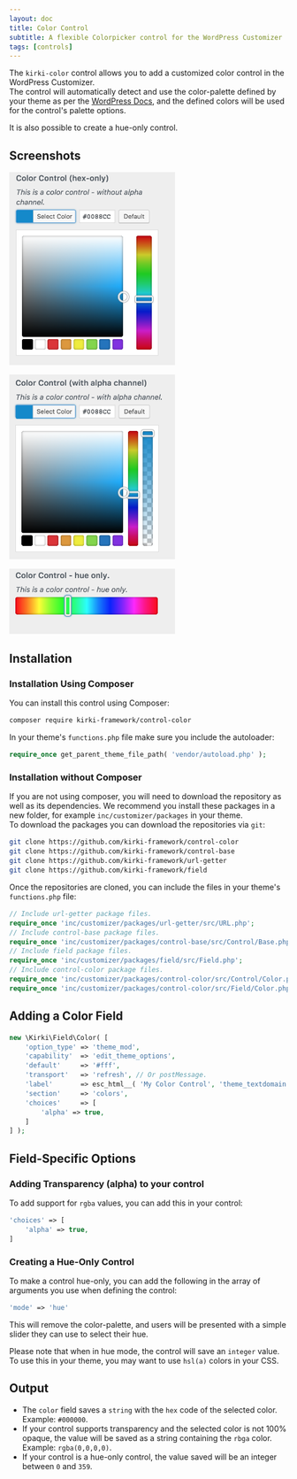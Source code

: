 ```yaml
---
layout: doc
title: Color Control
subtitle: A flexible Colorpicker control for the WordPress Customizer
tags: [controls]
---
```


The `kirki-color` control allows you to add a customized color control in the WordPress Customizer.  
The control will automatically detect and use the color-palette defined by your theme as per the [WordPress Docs](https://wordpress.org/gutenberg/handbook/designers-developers/developers/themes/theme-support/), and the defined colors will be used for the control's palette options.  

It is also possible to create a hue-only control.


## Screenshots

<p><img src="/uploads/color-hex.png" width="300"></p>
<p><img src="/uploads/color-rgba.png" width="300"></p>
<p><img src="/uploads/color-hue.png" width="300"></p>

## Installation

### Installation Using Composer

You can install this control using Composer:

```bash
composer require kirki-framework/control-color
```

In your theme's `functions.php` file make sure you include the autoloader:
```php
require_once get_parent_theme_file_path( 'vendor/autoload.php' );
```

### Installation without Composer

If you are not using composer, you will need to download the repository as well as its dependencies.
We recommend you install these packages in a new folder, for example `inc/customizer/packages` in your theme.  
To download the packages you can download the repositories via `git`:

```bash
git clone https://github.com/kirki-framework/control-color
git clone https://github.com/kirki-framework/control-base
git clone https://github.com/kirki-framework/url-getter
git clone https://github.com/kirki-framework/field
```
Once the repositories are cloned, you can include the files in your theme's `functions.php` file:

```php
// Include url-getter package files.
require_once 'inc/customizer/packages/url-getter/src/URL.php';
// Include control-base package files.
require_once 'inc/customizer/packages/control-base/src/Control/Base.php';
// Include field package files.
require_once 'inc/customizer/packages/field/src/Field.php';
// Include control-color package files.
require_once 'inc/customizer/packages/control-color/src/Control/Color.php';
require_once 'inc/customizer/packages/control-color/src/Field/Color.php';
```

## Adding a Color Field

```php
new \Kirki\Field\Color( [
	'option_type' => 'theme_mod',
	'capability'  => 'edit_theme_options',
	'default'     => '#fff',
	'transport'   => 'refresh', // Or postMessage.
	'label'       => esc_html__( 'My Color Control', 'theme_textdomain' ),
	'section'     => 'colors',
	'choices'     => [
		'alpha' => true,
	]
] );
```

## Field-Specific Options

### Adding Transparency (alpha) to your control

To add support for `rgba` values, you can add this in your control:
```php
'choices' => [
	'alpha' => true,
]
```

### Creating a Hue-Only Control

To make a control hue-only, you can add the following in the array of arguments you use when defining the control:

```php
'mode' => 'hue'
```

This will remove the color-palette, and users will be presented with a simple slider they can use to select their hue.

Please note that when in hue mode, the control will save an `integer` value. To use this in your theme, you may want to use `hsl(a)` colors in your CSS.

## Output

* The `color` field saves a `string` with the `hex` code of the selected color. Example: `#000000`.
* If your control supports transparency and the selected color is not 100% opaque, the value will be saved as a string containing the `rbga` color. Example: `rgba(0,0,0,0)`.
* If your control is a hue-only control, the value saved will be an integer between `0` and `359`.